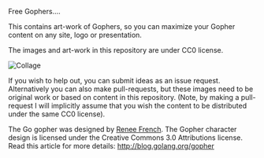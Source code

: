 Free Gophers....

This contains art-work of Gophers, so you can maximize your Gopher content
on any site, logo or presentation.

The images and art-work in this repository are under CC0 license.

![Collage](https://raw.github.com/egonelbre/gophers/master/collage.jpg)

If you wish to help out, you can submit ideas as an issue request. Alternatively
you can also make pull-requests, but these images need to be original work or
based on content in this repository. (Note, by making a pull-request I will
implicitly assume that you wish the content to be distributed under the
same CC0 license).

The Go gopher was designed by [Renee French](http://reneefrench.blogspot.com/).
The Gopher character design is licensed under the Creative Commons 3.0 Attributions license. Read this article for more details: http://blog.golang.org/gopher